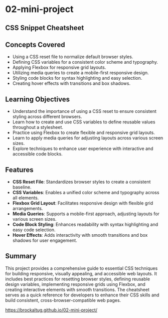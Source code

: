# 02-mini-project

## CSS Snippet Cheatsheet

## Concepts Covered

- Using a CSS reset file to normalize default browser styles.
- Defining CSS variables for a consistent color scheme and typography.
- Applying Flexbox for responsive grid layouts.
- Utilizing media queries to create a mobile-first responsive design.
- Styling code blocks for syntax highlighting and easy selection.
- Creating hover effects with transitions and box shadows.

## Learning Objectives

- Understand the importance of using a CSS reset to ensure consistent styling across different browsers.
- Learn how to create and use CSS variables to define reusable values throughout a stylesheet.
- Practice using Flexbox to create flexible and responsive grid layouts.
- Learn to apply media queries for adjusting layouts across various screen sizes.
- Explore techniques to enhance user experience with interactive and accessible code blocks.

## Features

- **CSS Reset File**: Standardizes browser styles to create a consistent baseline.
- **CSS Variables**: Enables a unified color scheme and typography across all elements.
- **Flexbox Grid Layout**: Facilitates responsive design with flexible grid arrangements.
- **Media Queries**: Supports a mobile-first approach, adjusting layouts for various screen sizes.
- **Code Block Styling**: Enhances readability with syntax highlighting and easy code selection.
- **Hover Effects**: Adds interactivity with smooth transitions and box shadows for user engagement.

## Summary

This project provides a comprehensive guide to essential CSS techniques for building responsive, visually appealing, and accessible web layouts. It includes best practices for resetting browser styles, defining reusable design variables, implementing responsive grids using Flexbox, and creating interactive elements with smooth transitions. The cheatsheet serves as a quick reference for developers to enhance their CSS skills and build consistent, cross-browser-compatible web pages.

https://brockaltug.github.io/02-mini-project/
